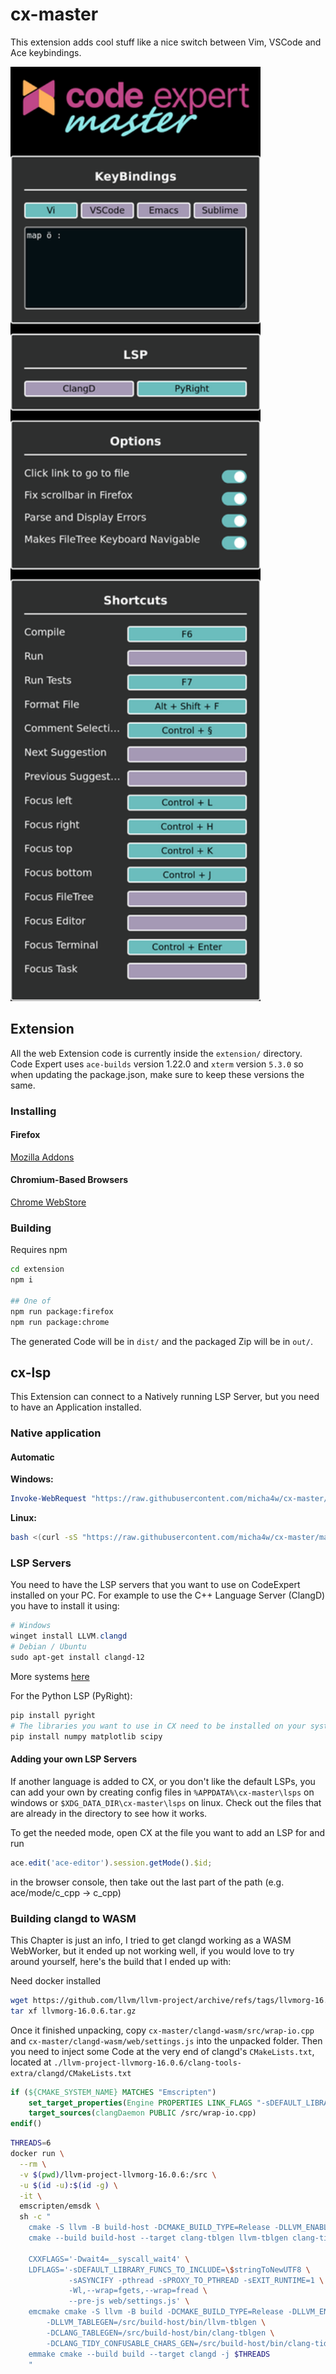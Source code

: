 # cx-master
This extension adds cool stuff like a nice switch between Vim, VSCode and Ace keybindings.

<img alt='settings' src='res/settings.png' width='400'>


## Extension
All the web Extension code is currently inside the `extension/` directory.
Code Expert uses `ace-builds` version 1.22.0 and `xterm` version `5.3.0` so when updating the package.json, make sure to keep these versions the same.

### Installing
#### Firefox
[Mozilla Addons](https://addons.mozilla.org/en-US/firefox/addon/code-expert-master/)

#### Chromium-Based Browsers
[Chrome WebStore](https://chromewebstore.google.com/detail/code-expert-master/fdmghidnemaceleocaolmgdkpegkhlcf)

### Building
Requires npm
```sh
cd extension
npm i

## One of
npm run package:firefox
npm run package:chrome
```
The generated Code will be in `dist/` and the packaged Zip will be in `out/`.


## cx-lsp
This Extension can connect to a Natively running LSP Server, but you need to have an Application installed.

### Native application
#### Automatic
**Windows:**
```ps1
Invoke-WebRequest "https://raw.githubusercontent.com/micha4w/cx-master/main/install.ps1" | Invoke-Expression
```

**Linux:**
```sh
bash <(curl -sS "https://raw.githubusercontent.com/micha4w/cx-master/main/install.sh")
```

### LSP Servers
You need to have the LSP servers that you want to use on CodeExpert installed on your PC.
For example to use the C++ Language Server (ClangD) you have to install it using:
```ps1
# Windows
winget install LLVM.clangd
# Debian / Ubuntu
sudo apt-get install clangd-12
```
More systems [here](https://clangd.llvm.org/installation.html)

For the Python LSP (PyRight):
```ps1
pip install pyright
# The libraries you want to use in CX need to be installed on your system
pip install numpy matplotlib scipy
```

#### Adding your own LSP Servers
If another language is added to CX, or you don't like the default LSPs, you can add your own by creating config files in `%APPDATA%\cx-master\lsps` on windows or `$XDG_DATA_DIR\cx-master\lsps` on linux. Check out the files that are already in the directory to see how it works.

To get the needed mode, open CX at the file you want to add an LSP for and run
```js
ace.edit('ace-editor').session.getMode().$id;
```
in the browser console, then take out the last part of the path (e.g. ace/mode/c_cpp -> c_cpp)




### Building clangd to WASM
This Chapter is just an info, I tried to get clangd working as a WASM WebWorker, but it ended up not working well, if you would love to try around yourself, here's the build that I ended up with:

Need docker installed
```sh
wget https://github.com/llvm/llvm-project/archive/refs/tags/llvmorg-16.0.6.tar.gz
tar xf llvmorg-16.0.6.tar.gz
```
Once it finished unpacking, copy `cx-master/clangd-wasm/src/wrap-io.cpp` and `cx-master/clangd-wasm/web/settings.js` into the unpacked folder.
Then you need to inject some Code at the very end of clangd's `CMakeLists.txt`, located at `./llvm-project-llvmorg-16.0.6/clang-tools-extra/clangd/CMakeLists.txt`
```cmake
if (${CMAKE_SYSTEM_NAME} MATCHES "Emscripten")
    set_target_properties(Engine PROPERTIES LINK_FLAGS "-sDEFAULT_LIBRARY_FUNCS_TO_INCLUDE='$stringToNewUTF8' -sASYNCIFY -pthread -sPROXY_TO_PTHREAD -sEXIT_RUNTIME=1 -Wl,--wrap=fgets,--wrap=fread --pre-js=/src/settings.js")
    target_sources(clangDaemon PUBLIC /src/wrap-io.cpp)
endif()
``` 


```sh
THREADS=6
docker run \
  --rm \
  -v $(pwd)/llvm-project-llvmorg-16.0.6:/src \
  -u $(id -u):$(id -g) \
  -it \
  emscripten/emsdk \
  sh -c "
    cmake -S llvm -B build-host -DCMAKE_BUILD_TYPE=Release -DLLVM_ENABLE_PROJECTS='clang;clang-tools-extra' -Wno-dev
    cmake --build build-host --target clang-tblgen llvm-tblgen clang-tidy-confusable-chars-gen -j $THREADS

    CXXFLAGS='-Dwait4=__syscall_wait4' \
    LDFLAGS='-sDEFAULT_LIBRARY_FUNCS_TO_INCLUDE=\$stringToNewUTF8 \
             -sASYNCIFY -pthread -sPROXY_TO_PTHREAD -sEXIT_RUNTIME=1 \
             -Wl,--wrap=fgets,--wrap=fread \
             --pre-js web/settings.js' \
    emcmake cmake -S llvm -B build -DCMAKE_BUILD_TYPE=Release -DLLVM_ENABLE_PROJECTS='clang;clang-tools-extra' -Wno-dev \
        -DLLVM_TABLEGEN=/src/build-host/bin/llvm-tblgen \
        -DCLANG_TABLEGEN=/src/build-host/bin/clang-tblgen \
        -DCLANG_TIDY_CONFUSABLE_CHARS_GEN=/src/build-host/bin/clang-tidy-confusable-chars-gen
    emmake cmake --build build --target clangd -j $THREADS
    "
```
